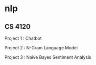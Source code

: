 # nlp
## CS 4120

Project 1 : Chatbot

Project 2 : N-Gram Language Model

Project 3 : Naive Bayes Sentiment Analysis
